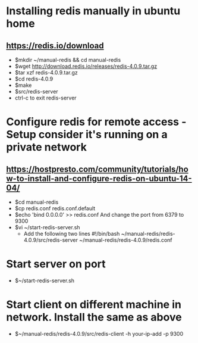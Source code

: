 # Installing redis manually in ubuntu home
## https://redis.io/download
* $mkdir ~/manual-redis && cd manual-redis
* $wget http://download.redis.io/releases/redis-4.0.9.tar.gz
* $tar xzf redis-4.0.9.tar.gz
* $cd redis-4.0.9
* $make
* $src/redis-server
* ctrl-c to exit redis-server

# Configure redis for remote access - Setup consider it's running on a private network
## https://hostpresto.com/community/tutorials/how-to-install-and-configure-redis-on-ubuntu-14-04/
* $cd manual-redis
* $cp redis.conf redis.conf.default
* $echo 'bind 0.0.0.0' >> redis.conf
And change the port from 6379 to 9300
* $vi ~/start-redis-server.sh
    * Add the following two lines
#!/bin/bash
~/manual-redis/redis-4.0.9/src/redis-server ~/manual-redis/redis-4.0.9/redis.conf 

# Start server on port
* $~/start-redis-server.sh 

# Start client on different machine in network.  Install the same as above
* $~/manual-redis/redis-4.0.9/src/redis-client -h your-ip-add -p 9300
